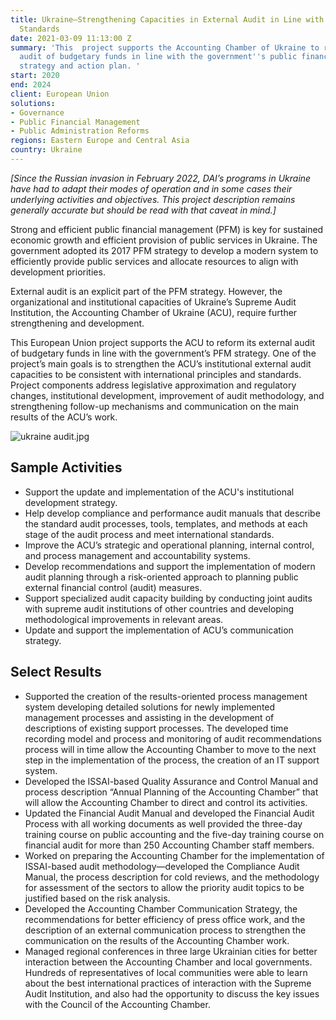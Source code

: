 ```yaml
---
title: Ukraine—Strengthening Capacities in External Audit in Line with International
  Standards
date: 2021-03-09 11:13:00 Z
summary: 'This  project supports the Accounting Chamber of Ukraine to reform its external
  audit of budgetary funds in line with the government''s public financial management
  strategy and action plan. '
start: 2020
end: 2024
client: European Union
solutions:
- Governance
- Public Financial Management
- Public Administration Reforms
regions: Eastern Europe and Central Asia
country: Ukraine
---
```


*[Since the Russian invasion in February 2022, DAI’s programs in Ukraine have had to adapt their modes of operation and in some cases their underlying activities and objectives. This project description remains generally accurate but should be read with that caveat in mind.]*

Strong and efficient public financial management (PFM) is key for sustained economic growth and efficient provision of public services in Ukraine. The government adopted its 2017 PFM strategy to develop a modern system to efficiently provide public services and allocate resources to align with development priorities.

External audit is an explicit part of the PFM strategy. However, the organizational and institutional capacities of Ukraine’s Supreme Audit Institution, the Accounting Chamber of Ukraine (ACU), require further strengthening and development.

This European Union project supports the ACU to reform its external audit of budgetary funds in line with the government’s PFM strategy. One of the project’s main goals is to strengthen the ACU’s institutional external audit capacities to be consistent with international principles and standards. Project components address legislative approximation and regulatory changes, institutional development, improvement of audit methodology, and strengthening follow-up mechanisms and communication on the main results of the ACU’s work.

![ukraine audit.jpg](/uploads/ukraine%20audit.jpg)

## Sample Activities

* Support the update and implementation of the ACU's institutional development strategy.
* Help develop compliance and performance audit manuals that describe the standard audit processes, tools, templates, and methods at each stage of the audit process and meet international standards.
* Improve the ACU’s strategic and operational planning, internal control, and process management and accountability systems.
* Develop recommendations and support the implementation of modern audit planning through a risk-oriented approach to planning public external financial control (audit) measures.
* Support specialized audit capacity building by conducting joint audits with supreme audit institutions of other countries and developing methodological improvements in relevant areas.
* Update and support the implementation of ACU’s communication strategy.

## Select Results

* Supported the creation of the results-oriented process management system developing detailed solutions for newly implemented management processes and assisting in the development of descriptions of existing support processes. The developed time recording model and process and monitoring of audit recommendations process will in time allow the Accounting Chamber to move to the next step in the implementation of the process, the creation of an IT support system.
* Developed the ISSAI-based Quality Assurance and Control Manual and process description “Annual Planning of the Accounting Chamber” that will allow the Accounting Chamber to direct and control its activities.
* Updated the Financial Audit Manual and developed the Financial Audit Process with all working documents as well provided the three-day training course on public accounting and the five-day training course on financial audit for more than 250 Accounting Chamber staff members.
* Worked on preparing the Accounting Chamber for the implementation of ISSAI-based audit methodology—developed the Compliance Audit Manual, the process description for cold reviews, and the methodology for assessment of the sectors to allow the priority audit topics to be justified based on the risk analysis.
* Developed the Accounting Chamber Communication Strategy, the recommendations for better efficiency of press office work, and the description of an external communication process to strengthen the communication on the results of the Accounting Chamber work.
* Managed regional conferences in three large Ukrainian cities for better interaction between the Accounting Chamber and local governments. Hundreds of representatives of local communities were able to learn about the best international practices of interaction with the Supreme Audit Institution, and also had the opportunity to discuss the key issues with the Council of the Accounting Chamber.
